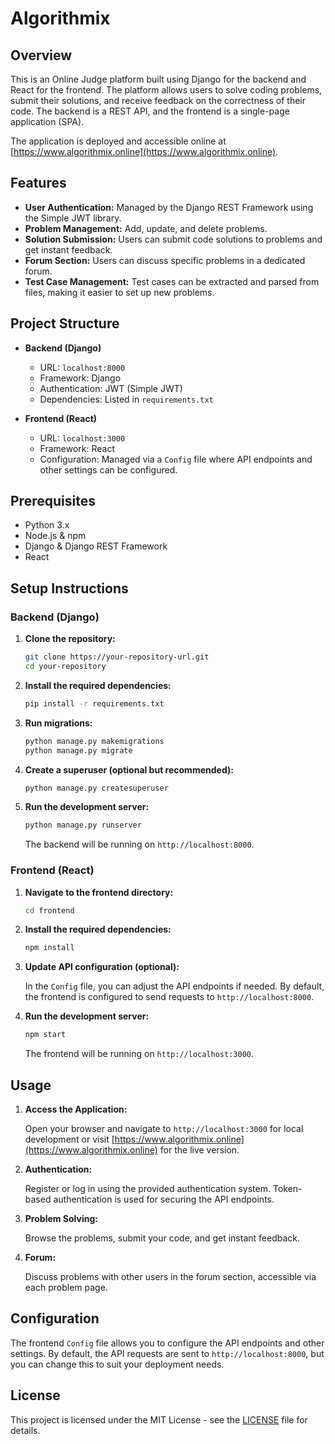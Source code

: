 # Algorithmix

## Overview

This is an Online Judge platform built using Django for the backend and React for the frontend. The platform allows users to solve coding problems, submit their solutions, and receive feedback on the correctness of their code. The backend is a REST API, and the frontend is a single-page application (SPA). 

The application is deployed and accessible online at [https://www.algorithmix.online](https://www.algorithmix.online).

## Features

- **User Authentication:** Managed by the Django REST Framework using the Simple JWT library.
- **Problem Management:** Add, update, and delete problems.
- **Solution Submission:** Users can submit code solutions to problems and get instant feedback.
- **Forum Section:** Users can discuss specific problems in a dedicated forum.
- **Test Case Management:** Test cases can be extracted and parsed from files, making it easier to set up new problems.

## Project Structure

- **Backend (Django)**
  - URL: `localhost:8000`
  - Framework: Django
  - Authentication: JWT (Simple JWT)
  - Dependencies: Listed in `requirements.txt`
  
- **Frontend (React)**
  - URL: `localhost:3000`
  - Framework: React
  - Configuration: Managed via a `Config` file where API endpoints and other settings can be configured.

## Prerequisites

- Python 3.x
- Node.js & npm
- Django & Django REST Framework
- React

## Setup Instructions

### Backend (Django)

1. **Clone the repository:**

    ```bash
    git clone https://your-repository-url.git
    cd your-repository
    ```

2. **Install the required dependencies:**

    ```bash
    pip install -r requirements.txt
    ```

3. **Run migrations:**

    ```bash
    python manage.py makemigrations
    python manage.py migrate
    ```

4. **Create a superuser (optional but recommended):**

    ```bash
    python manage.py createsuperuser
    ```

5. **Run the development server:**

    ```bash
    python manage.py runserver
    ```

    The backend will be running on `http://localhost:8000`.

### Frontend (React)

1. **Navigate to the frontend directory:**

    ```bash
    cd frontend
    ```

2. **Install the required dependencies:**

    ```bash
    npm install
    ```

3. **Update API configuration (optional):**

    In the `Config` file, you can adjust the API endpoints if needed. By default, the frontend is configured to send requests to `http://localhost:8000`.

4. **Run the development server:**

    ```bash
    npm start
    ```

    The frontend will be running on `http://localhost:3000`.

## Usage

1. **Access the Application:**

   Open your browser and navigate to `http://localhost:3000` for local development or visit [https://www.algorithmix.online](https://www.algorithmix.online) for the live version.

2. **Authentication:**

   Register or log in using the provided authentication system. Token-based authentication is used for securing the API endpoints.

3. **Problem Solving:**

   Browse the problems, submit your code, and get instant feedback.

4. **Forum:**

   Discuss problems with other users in the forum section, accessible via each problem page.

## Configuration

The frontend `Config` file allows you to configure the API endpoints and other settings. By default, the API requests are sent to `http://localhost:8000`, but you can change this to suit your deployment needs.

## License

This project is licensed under the MIT License - see the [LICENSE](LICENSE) file for details.
